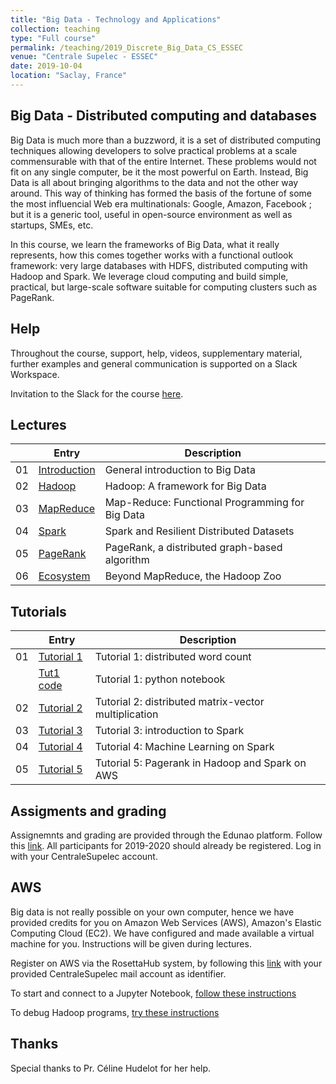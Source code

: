 ```yaml
---
title: "Big Data - Technology and Applications"
collection: teaching
type: "Full course"
permalink: /teaching/2019_Discrete_Big_Data_CS_ESSEC
venue: "Centrale Supelec - ESSEC"
date: 2019-10-04
location: "Saclay, France"
---
```


Big Data - Distributed computing and databases
----------------------------------------------

Big Data is much more than a buzzword, it is a set of distributed
computing techniques allowing developers to solve practical problems
at a scale commensurable with that of the entire Internet. These
problems would not fit on any single computer, be it the most powerful
on Earth. Instead, Big Data is all about bringing algorithms to the
data and not the other way around.  This way of thinking has formed
the basis of the fortune of some the most influencial Web era
multinationals: Google, Amazon, Facebook ; but it is a generic tool,
useful in open-source environment as well as startups, SMEs, etc.

In this course, we learn the frameworks of Big Data, what it really
represents, how this comes together works with a functional outlook
framework: very large databases with HDFS, distributed computing with
Hadoop and Spark. We leverage cloud computing and build simple,
practical, but large-scale software suitable for computing clusters
such as PageRank.

Help
-----

Throughout the course, support, help, videos, supplementary material, further examples and general communication is
supported on a Slack Workspace.

Invitation to the Slack for the course [here](https://bit.ly/2AXiutS).

Lectures
--------

|  | Entry                                                  | Description                                                 |
|--| --------                                               |------------------------------------------------------------ |
|01| [Introduction](/files/BigData/01_Introduction_to_Big_Data.pdf)           | General introduction to Big Data                            |
|02| [Hadoop](/files/BigData/02_Distributed_Computing_Hadoop_part1.pdf)     | Hadoop: A framework for Big Data            |
|03| [MapReduce](/files/BigData/03_Distributed_Computing_Hadoop_part2.pdf) | Map-Reduce: Functional Programming for Big Data      |
|04| [Spark](/files/BigData/04_Distributed_Computing_Spark.pdf)               | Spark and Resilient Distributed Datasets  |
|05| [PageRank](/files/BigData/05_Distributed_Computing_Pagerank.pdf) | PageRank, a distributed graph-based algorithm     |
|06| [Ecosystem](/files/BigData/06_Distributed_Databases_Hadoop_Ecosystem.pdf)           | Beyond MapReduce, the Hadoop Zoo       |


Tutorials
---------

|  | Entry                                                  | Description                                                 |
|--| --------                                               |------------------------------------------------------------ |
|01| [Tutorial 1](/files/BigData/Big_Data_Tutorial_1.pdf)   | Tutorial 1: distributed word count                          |
|  | [Tut1 code](/file/BigData/Big_Data_Tutorial_1.ipynb)   | Tutorial 1: python notebook                                 |
|02| [Tutorial 2](/files/BigData/Hadoop_exercices.pdf)      | Tutorial 2: distributed matrix-vector multiplication        |
|03| [Tutorial 3](/files/BigData/Spark_tutorial_2019.zip)   | Tutorial 3: introduction to Spark                           |
|04| [Tutorial 4](/files/BigData/Tutorial_Spark_ML_2019.ipynb) | Tutorial 4: Machine Learning on Spark                    |
|05| [Tutorial 5](/files/BigData/mr_pagerank-master.zip)       | Tutorial 5: Pagerank in Hadoop and Spark on AWS          |

Assigments and grading
----------------------

Assignemnts and grading are provided through the Edunao platform. Follow this [link](https://centralesupelec.edunao.com/course/view.php?id=804). All
participants for 2019-2020 should already be registered. Log in with your CentraleSupelec account.

AWS
---

Big data is not really possible on your own computer, hence we have provided credits for you on Amazon Web Services (AWS), Amazon's Elastic Computing Cloud (EC2). We have
configured and made available a virtual machine for you. Instructions will be given during lectures.

Register on AWS via the RosettaHub system, by following this [link](https://centralesupelec.rosettahub.com/registration/index.xhtml?suborg=CENTRALESUPELEC-DSBA) with your provided CentraleSupelec mail account as identifier.

To start and connect to a Jupyter Notebook, [follow these instructions](files/BigData/jupyter_redirection_instructions.pdf)

To debug Hadoop programs, [try these instructions](/files/BigData/Debugging_Hadoop_Programs.pdf)


Thanks
------

Special thanks to Pr. Céline Hudelot for her help.





